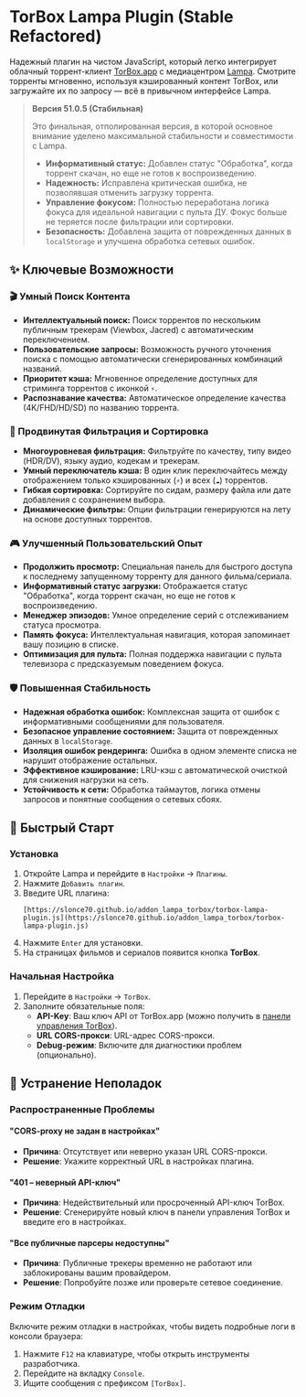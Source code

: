 # TorBox Lampa Plugin (Stable Refactored)

Надежный плагин на чистом JavaScript, который легко интегрирует облачный торрент-клиент [TorBox.app](https://torbox.app) с медиацентром [Lampa](https://lampa.mx). Смотрите торренты мгновенно, используя кэшированный контент TorBox, или загружайте их по запросу — всё в привычном интерфейсе Lampa.

> **Версия 51.0.5 (Стабильная)**
>
> Это финальная, отполированная версия, в которой основное внимание уделено максимальной стабильности и совместимости с Lampa.
>
> - **Информативный статус:** Добавлен статус "Обработка", когда торрент скачан, но еще не готов к воспроизведению.
> - **Надежность:** Исправлена критическая ошибка, не позволявшая отменить загрузку торрента.
> - **Управление фокусом:** Полностью переработана логика фокуса для идеальной навигации с пульта ДУ. Фокус больше не теряется после фильтрации или сортировки.
> - **Безопасность:** Добавлена защита от поврежденных данных в `localStorage` и улучшена обработка сетевых ошибок.

## ✨ Ключевые Возможности

### 🎬 Умный Поиск Контента
- **Интеллектуальный поиск:** Поиск торрентов по нескольким публичным трекерам (Viewbox, Jacred) с автоматическим переключением.
- **Пользовательские запросы:** Возможность ручного уточнения поиска с помощью автоматически сгенерированных комбинаций названий.
- **Приоритет кэша:** Мгновенное определение доступных для стриминга торрентов с иконкой `⚡`.
- **Распознавание качества:** Автоматическое определение качества (4K/FHD/HD/SD) по названию торрента.

### 🎯 Продвинутая Фильтрация и Сортировка
- **Многоуровневая фильтрация:** Фильтруйте по качеству, типу видео (HDR/DV), языку аудио, кодекам и трекерам.
- **Умный переключатель кэша:** В один клик переключайтесь между отображением только кэшированных (`⚡`) и всех (`☁️`) торрентов.
- **Гибкая сортировка:** Сортируйте по сидам, размеру файла или дате добавления с сохранением выбора.
- **Динамические фильтры:** Опции фильтрации генерируются на лету на основе доступных торрентов.

### 🎮 Улучшенный Пользовательский Опыт
- **Продолжить просмотр:** Специальная панель для быстрого доступа к последнему запущенному торренту для данного фильма/сериала.
- **Информативный статус загрузки:** Отображается статус "Обработка", когда торрент скачан, но еще не готов к воспроизведению.
- **Менеджер эпизодов:** Умное определение серий с отслеживанием статуса просмотра.
- **Память фокуса:** Интеллектуальная навигация, которая запоминает вашу позицию в списке.
- **Оптимизация для пульта:** Полная поддержка навигации с пульта телевизора с предсказуемым поведением фокуса.

### 🛡️ Повышенная Стабильность
- **Надежная обработка ошибок:** Комплексная защита от ошибок с информативными сообщениями для пользователя.
- **Безопасное управление состоянием:** Защита от поврежденных данных в `localStorage`.
- **Изоляция ошибок рендеринга:** Ошибка в одном элементе списка не нарушит отображение остальных.
- **Эффективное кэширование:** LRU-кэш с автоматической очисткой для снижения нагрузки на сеть.
- **Устойчивость к сети:** Обработка таймаутов, логика отмены запросов и понятные сообщения о сетевых сбоях.

## 🚀 Быстрый Старт

### Установка
1.  Откройте Lampa и перейдите в `Настройки` → `Плагины`.
2.  Нажмите `Добавить плагин`.
3.  Введите URL плагина:
    ```
    [https://slonce70.github.io/addon_lampa_torbox/torbox-lampa-plugin.js](https://slonce70.github.io/addon_lampa_torbox/torbox-lampa-plugin.js)
    ```
4.  Нажмите `Enter` для установки.
5.  На страницах фильмов и сериалов появится кнопка **TorBox**.

### Начальная Настройка
1.  Перейдите в `Настройки` → `TorBox`.
2.  Заполните обязательные поля:
    - **API-Key**: Ваш ключ API от TorBox.app (можно получить в [панели управления TorBox](https://torbox.app/settings)).
    - **URL CORS-прокси**: URL-адрес CORS-прокси.
    - **Debug-режим**: Включите для диагностики проблем (опционально).

## 🔧 Устранение Неполадок

### Распространенные Проблемы

#### "CORS-proxy не задан в настройках"
-   **Причина**: Отсутствует или неверно указан URL CORS-прокси.
-   **Решение**: Укажите корректный URL в настройках плагина.

#### "401 – неверный API-ключ"
-   **Причина**: Недействительный или просроченный API-ключ TorBox.
-   **Решение**: Сгенерируйте новый ключ в панели управления TorBox и введите его в настройках.

#### "Все публичные парсеры недоступны"
-   **Причина**: Публичные трекеры временно не работают или заблокированы вашим провайдером.
-   **Решение**: Попробуйте позже или проверьте сетевое соединение.

### Режим Отладки
Включите режим отладки в настройках, чтобы видеть подробные логи в консоли браузера:
1.  Нажмите `F12` на клавиатуре, чтобы открыть инструменты разработчика.
2.  Перейдите на вкладку `Console`.
3.  Ищите сообщения с префиксом `[TorBox]`.
